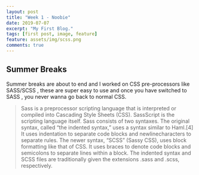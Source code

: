 ```yaml
---
layout: post
title: "Week 1 - Noobie"
date: 2019-07-07
excerpt: "My First Blog."
tags: [first post, image, feature]
feature: assets/img/scss.png
comments: true
---
```


## Summer Breaks

Summer breaks are about to end and I worked on CSS pre-processors like SASS/SCSS , these are super easy to use and once you have switched to SASS , you never wanna go back to normal CSS.

>Sass is a preprocessor scripting language that is interpreted or compiled into Cascading Style Sheets (CSS). SassScript is the scripting language itself. Sass consists of two syntaxes. The original syntax, called “the indented syntax,” uses a syntax similar to Haml.[4] It uses indentation to separate code blocks and newlinecharacters to separate rules. The newer syntax, “SCSS” (Sassy CSS), uses block formatting like that of CSS. It uses braces to denote code blocks and semicolons to separate lines within a block. The indented syntax and SCSS files are traditionally given the extensions .sass and .scss, respectively.

                       

